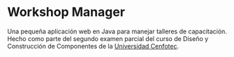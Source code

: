 # Workshop Manager

Una pequeña aplicación web en Java para manejar talleres de capacitación. Hecho como parte del segundo examen parcial del curso de Diseño y Construcción de Componentes de la [Universidad Cenfotec](https://ucenfotec.ac.cr).
